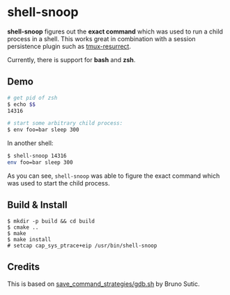 # shell-snoop

**shell-snoop** figures out the **exact command** which was used to run a child process in a shell.
This works great in combination with a session persistence plugin such as [tmux-resurrect](https://github.com/tmux-plugins/tmux-resurrect).

Currently, there is support for **bash** and **zsh**.

## Demo

```bash
# get pid of zsh
$ echo $$
14316

# start some arbitrary child process:
$ env foo=bar sleep 300
``` 

In another shell:

```bash
$ shell-snoop 14316
env foo=bar sleep 300
```

As you can see, `shell-snoop` was able to figure the exact command which was used to start the child process.

## Build & Install

```
$ mkdir -p build && cd build
$ cmake ..
$ make
$ make install
# setcap cap_sys_ptrace+eip /usr/bin/shell-snoop
```

## Credits

This is based on [save_command_strategies/gdb.sh](https://github.com/tmux-plugins/tmux-resurrect/blob/8ebda79f6881d84a0cdc144ad5f20395eb0dd846/save_command_strategies/gdb.sh) by Bruno Sutic.

